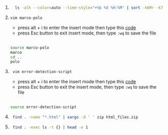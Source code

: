1) ```bash
     ls -alh --color=auto --time-style="+%b %d %H:%M" | sort -k6Mr -k7nr
   ```
2) ```bash
   vim marco-polo
   ```
   * press alt + i to enter the insert mode then type this [code](https://github.com/YehiaFarghaly/missing-semester-tasks/blob/main/lecture2/marco-polo.sh)  
   * press Esc button to exit insert mode, then type `:wq` to save the file <br> <br>
     
   ```bash
   source marco-polo
   marco
   cd ..
   polo
   ```
3) ```bash
    vim error-detection-script
   ```
   * press alt + i to enter the insert mode then type this [code](https://github.com/YehiaFarghaly/missing-semester-tasks/blob/main/lecture2/error-detection-script)
   * press Esc button to exit the insert mode, then type `:wq` to save the file <br> <br>
     
   ```bash
   source error-detection-script
   ```
4) ```bash
    find . -name "*.html" | xargs -d ' ' zip html_files.zip
   ```
5) ```bash
    find . -exec ls -t {} | head -n 1
   ```
